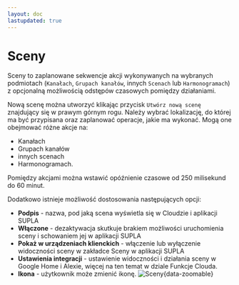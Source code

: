 ```yaml
---
layout: doc
lastupdated: true
---
```


# Sceny

Sceny to zaplanowane sekwencje akcji wykonywanych na wybranych podmiotach (`Kanałach`, `Grupach kanałów`, innych `Scenach` lub `Harmonogramach`) z opcjonalną możliwością odstępów czasowych pomiędzy działaniami.

Nową scenę można utworzyć klikając przycisk `Utwórz nową scenę` znajdujący się w prawym górnym rogu. Należy wybrać lokalizację, do której ma być przypisana oraz zaplanować operacje, jakie ma wykonać. Mogą one obejmować różne akcje na:
* Kanałach
* Grupach kanałów
* innych scenach
* Harmonogramach.

Pomiędzy akcjami można wstawić opóźnienie czasowe od 250 milisekund do 60 minut.

Dodatkowo istnieje możliwość dostosowania następujących opcji:
* **Podpis** - nazwa, pod jaką scena wyświetla się w Cloudzie i aplikacji SUPLA
* **Włączone** - dezaktywacja skutkuje brakiem możliwości uruchomienia sceny i schowaniem jej w aplikacji SUPLA
* **Pokaż w urządzeniach klienckich** - włączenie lub wyłączenie widoczności sceny w zakładce Sceny w aplikacji SUPLA
* **Ustawienia integracji** - ustawienie widoczności i działania sceny w Google Home i Alexie, więcej na ten temat w dziale Funkcje Clouda.
* **Ikona** - użytkownik może zmienić ikonę.
![Sceny](/img/pl/cloud/automatyka/sceny.png){data-zoomable}